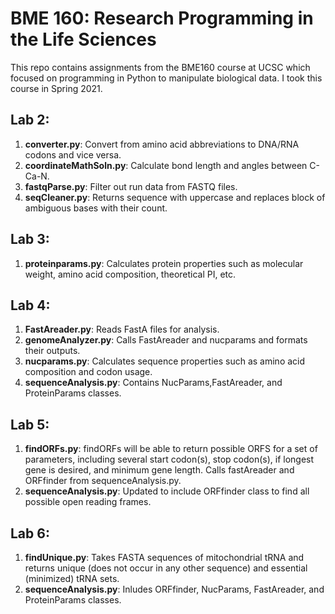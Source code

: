 # BME 160: Research Programming in the Life Sciences
This repo contains assignments from the BME160 course at UCSC which focused on programming in Python to manipulate biological data. I took this course in Spring 2021.

## Lab 2:
1. **converter.py**: Convert from amino acid abbreviations to DNA/RNA codons and vice versa.
2. **coordinateMathSoln.py**: Calculate bond length and angles between C-Ca-N.
3. **fastqParse.py**: Filter out run data from FASTQ files.
4. **seqCleaner.py**: Returns sequence with uppercase and replaces block of ambiguous bases with their count.

## Lab 3:
1. **proteinparams.py**: Calculates protein properties such as molecular weight, amino acid composition, theoretical PI, etc.

## Lab 4:
1. **FastAreader.py**: Reads FastA files for analysis.
2. **genomeAnalyzer.py**: Calls FastAreader and nucparams and formats their outputs.
3. **nucparams.py**: Calculates sequence properties such as amino acid composition and codon usage.
4. **sequenceAnalysis.py**: Contains NucParams,FastAreader, and ProteinParams classes.

## Lab 5:
1. **findORFs.py**: findORFs will be able to return possible ORFS for a set of parameters, including several start codon(s), stop codon(s), if longest gene is desired, and minimum gene length. Calls fastAreader and ORFfinder from sequenceAnalysis.py.
2. **sequenceAnalysis.py**: Updated to include ORFfinder class to find all possible open reading frames.

## Lab 6:
1. **findUnique.py**: Takes FASTA sequences of mitochondrial tRNA and returns unique (does not occur in any other sequence) and essential (minimized) tRNA sets.
2. **sequenceAnalysis.py**: Inludes ORFfinder, NucParams, FastAreader, and ProteinParams classes.
   


